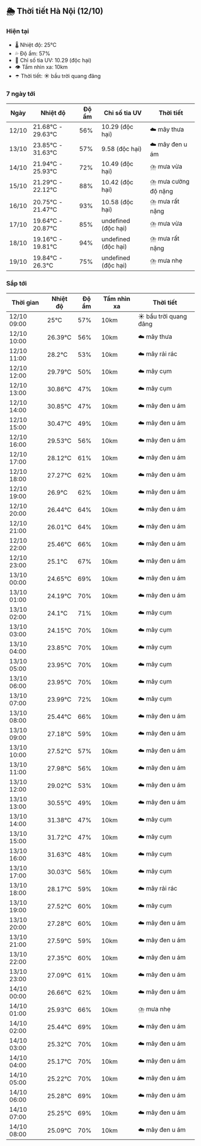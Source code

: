 ## 🌦️ Thời tiết Hà Nội (12/10)

### Hiện tại

- 🌡️ Nhiệt độ: 25℃
- 💦 Độ ẩm: 57%
- 🌟 Chỉ số tia UV: 10.29 (độc hại)
- 👁️ Tầm nhìn xa: 10km
- ☂️ Thời tiết: ☀️ bầu trời quang đãng

### 7 ngày tới

| Ngày | Nhiệt độ | Độ ẩm | Chỉ số tia UV | Thời tiết |
| --- | --- | --- | --- | --- |
| 12/10 | 21.68℃ - 29.63℃ | 56% | 10.29 (độc hại) | ☁️ mây thưa |
| 13/10 | 23.85℃ - 31.63℃ | 57% | 9.58 (độc hại) | ☁️ mây đen u ám |
| 14/10 | 21.94℃ - 25.93℃ | 72% | 10.49 (độc hại) | ⛈️ mưa vừa |
| 15/10 | 21.29℃ - 22.12℃ | 88% | 10.42 (độc hại) | ⛈️ mưa cường độ nặng |
| 16/10 | 20.75℃ - 21.47℃ | 93% | 10.58 (độc hại) | ⛈️ mưa rất nặng |
| 17/10 | 19.64℃ - 20.87℃ | 85% | undefined (độc hại) | ⛈️ mưa vừa |
| 18/10 | 19.16℃ - 19.81℃ | 94% | undefined (độc hại) | ⛈️ mưa rất nặng |
| 19/10 | 19.84℃ - 26.3℃ | 75% | undefined (độc hại) | ⛈️ mưa nhẹ |

### Sắp tới

| Thời gian | Nhiệt độ | Độ ẩm | Tầm nhìn xa | Thời tiết |
| --- | --- | --- | --- | --- |
| 12/10 09:00 | 25℃ | 57% | 10km | ☀️ bầu trời quang đãng |
| 12/10 10:00 | 26.39℃ | 56% | 10km | ☁️ mây thưa |
| 12/10 11:00 | 28.2℃ | 53% | 10km | ☁️ mây rải rác |
| 12/10 12:00 | 29.79℃ | 50% | 10km | ☁️ mây cụm |
| 12/10 13:00 | 30.86℃ | 47% | 10km | ☁️ mây cụm |
| 12/10 14:00 | 30.85℃ | 47% | 10km | ☁️ mây đen u ám |
| 12/10 15:00 | 30.47℃ | 49% | 10km | ☁️ mây đen u ám |
| 12/10 16:00 | 29.53℃ | 56% | 10km | ☁️ mây đen u ám |
| 12/10 17:00 | 28.12℃ | 61% | 10km | ☁️ mây đen u ám |
| 12/10 18:00 | 27.27℃ | 62% | 10km | ☁️ mây đen u ám |
| 12/10 19:00 | 26.9℃ | 62% | 10km | ☁️ mây đen u ám |
| 12/10 20:00 | 26.44℃ | 64% | 10km | ☁️ mây đen u ám |
| 12/10 21:00 | 26.01℃ | 64% | 10km | ☁️ mây đen u ám |
| 12/10 22:00 | 25.46℃ | 66% | 10km | ☁️ mây đen u ám |
| 12/10 23:00 | 25.1℃ | 67% | 10km | ☁️ mây đen u ám |
| 13/10 00:00 | 24.65℃ | 69% | 10km | ☁️ mây đen u ám |
| 13/10 01:00 | 24.19℃ | 70% | 10km | ☁️ mây đen u ám |
| 13/10 02:00 | 24.1℃ | 71% | 10km | ☁️ mây cụm |
| 13/10 03:00 | 24.15℃ | 70% | 10km | ☁️ mây cụm |
| 13/10 04:00 | 23.85℃ | 70% | 10km | ☁️ mây cụm |
| 13/10 05:00 | 23.95℃ | 70% | 10km | ☁️ mây cụm |
| 13/10 06:00 | 23.95℃ | 70% | 10km | ☁️ mây cụm |
| 13/10 07:00 | 23.99℃ | 72% | 10km | ☁️ mây cụm |
| 13/10 08:00 | 25.44℃ | 66% | 10km | ☁️ mây đen u ám |
| 13/10 09:00 | 27.18℃ | 59% | 10km | ☁️ mây đen u ám |
| 13/10 10:00 | 27.52℃ | 57% | 10km | ☁️ mây đen u ám |
| 13/10 11:00 | 27.98℃ | 56% | 10km | ☁️ mây đen u ám |
| 13/10 12:00 | 29.02℃ | 53% | 10km | ☁️ mây đen u ám |
| 13/10 13:00 | 30.55℃ | 49% | 10km | ☁️ mây đen u ám |
| 13/10 14:00 | 31.38℃ | 47% | 10km | ☁️ mây cụm |
| 13/10 15:00 | 31.72℃ | 47% | 10km | ☁️ mây cụm |
| 13/10 16:00 | 31.63℃ | 48% | 10km | ☁️ mây cụm |
| 13/10 17:00 | 30.03℃ | 56% | 10km | ☁️ mây cụm |
| 13/10 18:00 | 28.17℃ | 59% | 10km | ☁️ mây rải rác |
| 13/10 19:00 | 27.52℃ | 60% | 10km | ☁️ mây cụm |
| 13/10 20:00 | 27.28℃ | 60% | 10km | ☁️ mây đen u ám |
| 13/10 21:00 | 27.59℃ | 59% | 10km | ☁️ mây đen u ám |
| 13/10 22:00 | 27.35℃ | 60% | 10km | ☁️ mây đen u ám |
| 13/10 23:00 | 27.09℃ | 61% | 10km | ☁️ mây đen u ám |
| 14/10 00:00 | 26.66℃ | 62% | 10km | ☁️ mây đen u ám |
| 14/10 01:00 | 25.93℃ | 66% | 10km | ⛈️ mưa nhẹ |
| 14/10 02:00 | 25.44℃ | 69% | 10km | ☁️ mây đen u ám |
| 14/10 03:00 | 25.32℃ | 70% | 10km | ☁️ mây đen u ám |
| 14/10 04:00 | 25.17℃ | 70% | 10km | ☁️ mây đen u ám |
| 14/10 05:00 | 25.22℃ | 70% | 10km | ☁️ mây đen u ám |
| 14/10 06:00 | 25.28℃ | 69% | 10km | ☁️ mây đen u ám |
| 14/10 07:00 | 25.25℃ | 69% | 10km | ☁️ mây đen u ám |
| 14/10 08:00 | 25.09℃ | 70% | 10km | ☁️ mây đen u ám |
